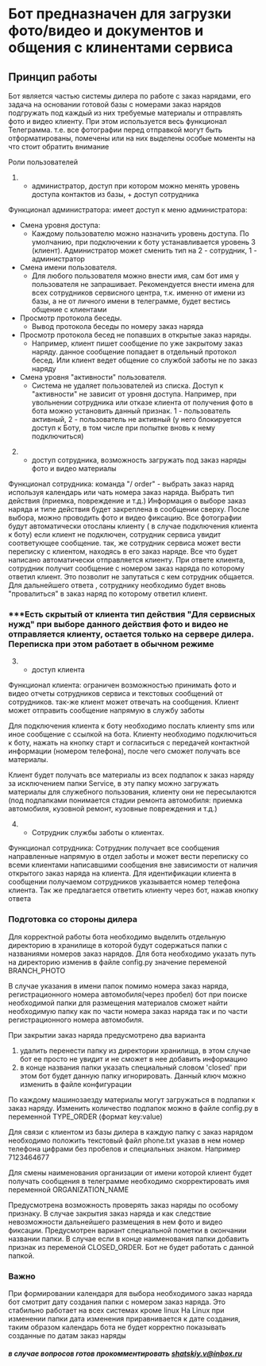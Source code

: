 # Бот предназначен для загрузки фото/видео и документов и общения с клинентами сервиса

## Принцип работы
Бот является частью системы дилера по работе с заказ нарядами,
его задача на основании готовой базы с номерами заказ нарядов подгружать
под каждый из них требуемые материалы и отправлять фото и видео клиенту.
При этом используется весь функционал Телеграмма. т.е. все фотографии перед отправкой могут
быть отформатированы, помечены или на них выделены особые моменты на что 
стоит обратить внимание

Роли пользователей
1) - администратор, доступ при котором можно менять уровень доступа контактов из базы, + доступ сотрудника 

Функционал администратора:
имеет доступ к меню администратора:
* Смена уровня доступа:
	* Каждому пользователю можно назначить уровень доступа. По умолчанию, при подключении к боту устанавливается уровень 3 (клиент). 
	Администратор может сменить тип на 2 - сотрудник, 1 - администратор
* Смена имени пользователя. 
	* Для любого пользователя можно внести имя, сам бот имя у пользователя не запрашивает. Рекомендуется внести имена для всех сотрудников сервисного центра, т.к. именно от имени из базы, а не от личного имени в телеграмме, будет вестись общение с клиентами
* Просмотр протокола беседы. 
	* Вывод протокола беседы по номеру заказ наряда
* Просмотр протокола бесед не попавших в открытые заказ наряды. 
    * Например, клиент пишет сообщение по уже закрытому заказ наряду. данное сообщение попадает
      в отдельный протокол бесед. Или клиент ведет общение со службой заботы не по заказ наряду
* Смена уровня "активности" пользователя. 
	* Система не удаляет пользователей из списка. Доступ к "активности" не зависит от уровня доступа.
	Например, при увольнении сотрудника или отказе клиента от получения фото в бота можно установить данный признак.
	1 - пользователь активный, 
	2 - пользователь не активный (у него блокируется доступ к Боту, в том числе при попытке вновь к нему подключиться)

2) - доступ сотрудника, возможность загружать под заказ наряды фото и видео материалы

Функционал сотрудника:
команда "/ order" - выбрать заказ наряд используя календарь или чать номера заказ наряда. Выбрать тип действия (приемка, повреждение и т.д.)
Информация о выборе заказ наряда и типе действия будет закреплена в сообщении сверху.
После выбора, можно проводить фото и видео фиксацию. Все фотографии будут автоматически отосланы клиенту ( в случае подключения клиента к боту)
если клиент не подключен, сотрудник сервиса увидит соответующее сообщение.
так, же сотрудник сервиса может вести переписку с клиентом, находясь в его заказ наряде. Все что будет написано автоматически отправляется клиенту.	
При ответе клиента, сотрудник получит сообщение с номером заказ наряда по которому ответил клиент. Это позволит не запутаться с кем сотрудник общается. 
Для дальнейшего ответа , сотруднику необходимо будет вновь "провалиться" в заказ наряд по которому ответил клиент.

### ***Есть скрытый от клиента тип действия "Для сервисных нужд" при выборе данного действия фото и видео не отправляется клиенту, остается только на сервере дилера. Переписка при этом работает в обычном режиме

3) - доступ клиента

Функционал клиента:
ограничен возможностью принимать фото и видео отчеты сотрудников сервиса и текстовых сообщений от сотрудников. 
так-же клиент может отвечать на сообщения.
Клиент может отправить сообщение напрямую в службу заботы


Для подключения клиента к боту необходимо послать клиенту sms или иное сообщение с ссылкой на бота.
Клиенту необходимо подключиться к боту, нажать на кнопку старт и согласиться с передачей контактной информации (номером телефона), после чего сможет получать все материалы.

Клиент будет получать все материалы из всех подпапок к заказ наряду за исключением папки Service, в эту папку можно загружать материалы для служебного пользования, клиенту они не пересылаются (под подпапками понимается стадии ремонта автомобиля: приемка автомобиля, кузовной ремонт, кузовные повреждения и т.д.)

4) - Сотрудник службы заботы о клиентах. 

Функционал сотрудника:
Сотрудник получает все сообщения направленные напрямую в отдел заботы и может вести переписку со всеми клиентами написавшими сообщения вне зависимости от наличия открытого заказ наряда на клиента.
Для идентификации клиента в сообщении получаемом сотрудников указывается номер телефона клиента. 
Так же предлагается ответить клиенту через бот, нажав кнопку ответа

### Подготовка со стороны дилера
Для корректной работы бота необходимо выделить отдельную директорию в хранилище 
в которой будут содержаться папки с названиями номеров заказ нарядов. 
Для бота необходимо указать путь на директорию изменив в файле config.py
значение переменой BRANCH_PHOTO

В случае указания в имени папок помимо номера заказ наряда, регистрационного номера автомобиля(через пробел)
бот при поиске необходимой папки для размещения материалов сможет найти необходимую папку как по части
номера заказ наряда так и по части регистрационного номера автомобиля.

При закрытии заказ наряда предусмотрено два варианта
1) удалить перенести папку из директории хранилища, в этом случае бот ее просто не увидит и не сможет в нее добавить информацию
2) в конце названия папки указать специальный словом 'closed' при этом бот будет данную папку игнорировать. Данный ключ можно изменить в файле конфигурации

По каждому машинозаезду материалы могут загружаться в подпапки к заказ наряду. 
Изменить количество подпапок можно в файле config.py в переменной TYPE_ORDER (формат key:value)

Для связи с клиентом из базы дилера в каждую папку с заказ нарядом необходимо положить текстовый файл phone.txt указав в нем номер телефона цифрами без пробелов и специальных знаком. Например 7123464677

Для смены наименования организации от имени которой клиент будет получать сообщения в телеграмме необходимо скорректировать имя переменной ORGANIZATION_NAME

Предусмотрена возможность проверять заказ наряды по особому признаку. В случае закрытия заказ наряда и как следствие невозможности дальнейшего размещения в нем 
фото и видео фиксации. Предусмотрен вариант специальной пометки в окончании названии папки. В случае если в конце наименования папки добавить признак из переменой CLOSED_ORDER. Бот не будет 
работать с данной папкой. 

### Важно

При формировании календаря для выбора необходимого заказ наряда бот
смотрит дату создания папки с номером заказ наряда. Это стабильно работает на всех системах кроме linux
На Linux при изменении папки дата изменения приравнивается к дате создания, таким образом календарь бота
не будет корректно показывать созданные по датам заказ наряды

###### ***в случае вопросов готов прокомментировать shatskiy.v@inbox.ru***
